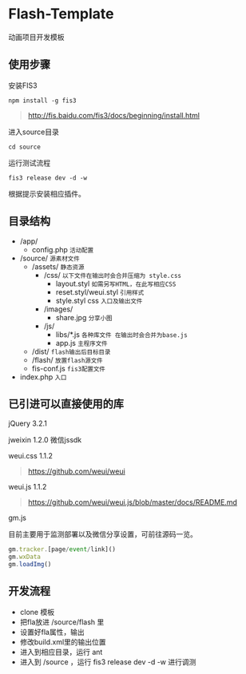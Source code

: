 # Flash-Template
动画项目开发模板


## 使用步骤

安装FIS3

```
npm install -g fis3
```
> http://fis.baidu.com/fis3/docs/beginning/install.html

 进入source目录
```
cd source
```
运行测试流程
```
fis3 release dev -d -w
```
根据提示安装相应插件。


## 目录结构

 - /app/
    - config.php `活动配置`
- /source/ `源素材文件`
    - /assets/ `静态资源`
        - /css/  `以下文件在输出时会合并压缩为 style.css`
            - layout.styl `如需另写HTML，在此写相应CSS`
            - reset.styl/weui.styl `引用样式`
            - style.styl css `入口及输出文件`
        - /images/
            - share.jpg `分享小图`
        - /js/
            - libs/\*.js `各种库文件 在输出时会合并为base.js`
            - app.js `主程序文件`
    - /dist/   `flash输出后目标目录`
    - /flash/ `放置flash源文件`
    - fis-conf.js `fis3配置文件`
- index.php `入口`

## 已引进可以直接使用的库
jQuery 3.2.1

jweixin 1.2.0 微信jssdk

weui.css 1.1.2
> https://github.com/weui/weui

weui.js 1.1.2
> https://github.com/weui/weui.js/blob/master/docs/README.md

gm.js

目前主要用于监测部署以及微信分享设置，可前往源码一览。

```javascript
gm.tracker.[page/event/link]()
gm.wxData
gm.loadImg()
```

## 开发流程
- clone 模板
- 把fla放进 /source/flash 里
- 设置好fla属性，输出
- 修改build.xml里的输出位置
- 进入到相应目录，运行 ant
- 进入到 /source ，运行 fis3 release dev -d -w 进行调测
